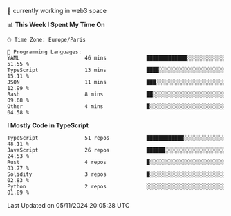 🔭 currently working in web3 space

<!--START_SECTION:waka-->
📊 **This Week I Spent My Time On** 

```text
🕑︎ Time Zone: Europe/Paris

💬 Programming Languages: 
YAML                     46 mins             █████████████░░░░░░░░░░░░   51.55 % 
TypeScript               13 mins             ████░░░░░░░░░░░░░░░░░░░░░   15.11 % 
JSON                     11 mins             ███░░░░░░░░░░░░░░░░░░░░░░   12.99 % 
Bash                     8 mins              ██░░░░░░░░░░░░░░░░░░░░░░░   09.68 % 
Other                    4 mins              █░░░░░░░░░░░░░░░░░░░░░░░░   04.58 % 
```

**I Mostly Code in TypeScript** 

```text
TypeScript               51 repos            ████████████░░░░░░░░░░░░░   48.11 % 
JavaScript               26 repos            ██████░░░░░░░░░░░░░░░░░░░   24.53 % 
Rust                     4 repos             █░░░░░░░░░░░░░░░░░░░░░░░░   03.77 % 
Solidity                 3 repos             █░░░░░░░░░░░░░░░░░░░░░░░░   02.83 % 
Python                   2 repos             ░░░░░░░░░░░░░░░░░░░░░░░░░   01.89 % 
```




 Last Updated on 05/11/2024 20:05:28 UTC
<!--END_SECTION:waka-->
